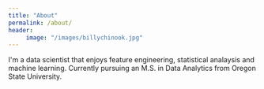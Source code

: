 ```yaml
---
title: "About"
permalink: /about/
header:
     image: "/images/billychinook.jpg"
---
```


I'm a data scientist that enjoys feature engineering, statistical analaysis and machine learning. Currently pursuing an M.S. in Data Analytics from Oregon State University. 